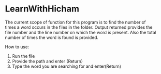 # LearnWithHicham
The current scope of function for this program is to find the number of times a word occurs in the files in the folder.
Output returned provides the file number and the line number on which the word is present. Also the total number of times the word is found is provided.

How to use:
1.  Run the file
2.  Provide the path and enter (Return)
3.  Type the word you are searching for and enter(Return)
